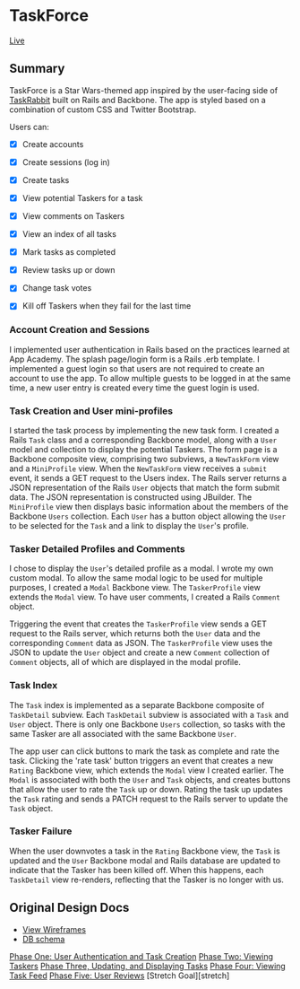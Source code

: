 # TaskForce

[Live][live]

[live]: http://www.elliotreed.com

## Summary
TaskForce is a Star Wars-themed app inspired by the user-facing side of [TaskRabbit][taskrabbit] built on Rails and Backbone. The app is styled based on a combination of custom CSS and Twitter Bootstrap.

[taskrabbit]: http://www.taskrabbit.com

Users can:

- [X] Create accounts
- [X] Create sessions (log in)
- [X] Create tasks
- [X] View potential Taskers for a task
- [X] View comments on Taskers
- [X] View an index of all tasks
- [X] Mark tasks as completed
- [X] Review tasks up or down
- [X] Change task votes
- [X] Kill off Taskers when they fail for the last time


### Account Creation and Sessions
I implemented user authentication in Rails based on the practices learned at
App Academy. The splash page/login form is a Rails .erb template. I implemented
a guest login so that users are not required to create an account to use the
app. To allow multiple guests to be logged in at the same time, a new user entry
is created every time the guest login is used.

### Task Creation and User mini-profiles
I started the task process by implementing the new task form. I created a
Rails `Task` class and a corresponding Backbone model, along with a `User` model and
collection to display the potential Taskers. The form page is a Backbone
composite view, comprising two subviews, a `NewTaskForm` view and a `MiniProfile`
view. When the `NewTaskForm` view receives a `submit` event, it sends a GET request
to the Users index. The Rails server returns a JSON representation of the Rails `User`
objects that match the form submit data. The JSON representation is constructed using
JBuilder. The `MiniProfile` view then displays basic information about the members
of the Backbone `Users` collection. Each `User` has a button object allowing the
`User` to be selected for the `Task` and a link to display the `User`'s profile.


### Tasker Detailed Profiles and Comments
I chose to display the `User`'s detailed profile as a modal. I wrote my own custom
modal. To allow the same modal logic to be used for multiple purposes, I created
a `Modal` Backbone view. The `TaskerProfile` view extends the `Modal` view. To
have user comments, I created a Rails `Comment` object.

Triggering the event that creates the `TaskerProfile` view sends a GET request
to the Rails server, which returns both the `User` data and the corresponding
`Comment` data as JSON. The `TaskerProfile` view uses the JSON to update the
`User` object and create a new `Comment` collection of `Comment` objects, all
of which are displayed in the modal profile.


### Task Index
The `Task` index is implemented as a separate Backbone composite of `TaskDetail`
subview. Each `TaskDetail` subview is associated with a `Task` and `User` object.
There is only one Backbone `Users` collection, so tasks with the same Tasker are
all associated with the same Backbone `User`.

The app user can click buttons to mark the task as complete and rate the task.
Clicking the 'rate task' button triggers an event that creates a new `Rating` Backbone
view, which extends the `Modal` view I created earlier. The `Modal` is associated
with both the `User` and `Task` objects, and creates buttons that allow the user
to rate the `Task` up or down.  Rating the task up updates the `Task` rating
and sends a PATCH request to the Rails server to update the `Task` object.

### Tasker Failure

When the user downvotes a task in the `Rating` Backbone view, the `Task` is updated
and the `User` Backbone modal and Rails database are updated to indicate that the
Tasker has been killed off. When this happens, each `TaskDetail` view re-renders,
reflecting that the Tasker is no longer with us.

## Original Design Docs
* [View Wireframes][views]
* [DB schema][schema]

[Phase One: User Authentication and Task Creation][phase-one]
[Phase Two: Viewing Taskers][phase-two]
[Phase Three, Updating, and Displaying Tasks][phase-three]
[Phase Four: Viewing Task Feed][phase-four]
[Phase Five: User Reviews][phase-five]
[Stretch Goal][stretch]

[views]: ./docs/views.md
[schema]: ./docs/schema.md

[phase-one]: ./docs/phases/phase1.md
[phase-two]: ./docs/phases/phase2.md
[phase-three]: ./docs/phases/phase3.md
[phase-four]: ./docs/phases/phase4.md
[phase-five]: ./docs/phases/phase5.md
[stretch-one]: ./docs/phases.stretch.md
